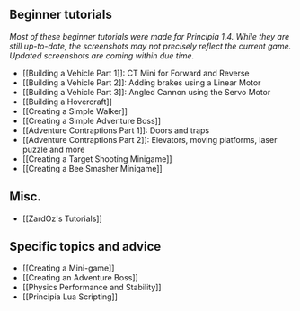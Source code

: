 ## Beginner tutorials
*Most of these beginner tutorials were made for Principia 1.4. While they are still up-to-date, the screenshots may not precisely reflect the current game. Updated screenshots are coming within due time.*

- [[Building a Vehicle Part 1]]: CT Mini for Forward and Reverse
- [[Building a Vehicle Part 2]]: Adding brakes using a Linear Motor
- [[Building a Vehicle Part 3]]: Angled Cannon using the Servo Motor
- [[Building a Hovercraft]]
- [[Creating a Simple Walker]]
- [[Creating a Simple Adventure Boss]]
- [[Adventure Contraptions Part 1]]: Doors and traps
- [[Adventure Contraptions Part 2]]: Elevators, moving platforms, laser puzzle and more
- [[Creating a Target Shooting Minigame]]
- [[Creating a Bee Smasher Minigame]]

## Misc.
- [[ZardOz's Tutorials]]

## Specific topics and advice
- [[Creating a Mini-game]]
- [[Creating an Adventure Boss]]
- [[Physics Performance and Stability]]
- [[Principia Lua Scripting]]
